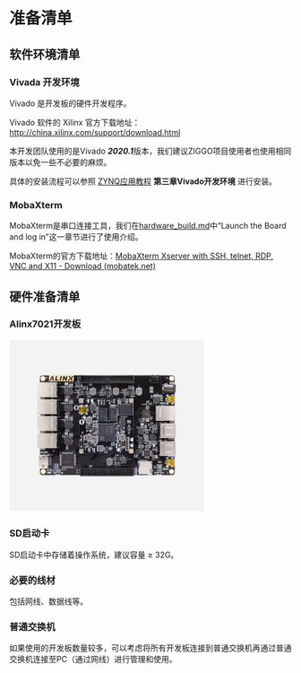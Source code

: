 # 准备清单

## 软件环境清单

### Vivada 开发环境

Vivado 是开发板的硬件开发程序。

Vivado 软件的 Xilinx 官方下载地址： http://china.xilinx.com/support/download.html  

本开发团队使用的是Vivado ***2020.1***版本，我们建议ZIGGO项目使用者也使用相同版本以免一些不必要的麻烦。

具体的安装流程可以参照 [ZYNQ应用教程](https://cloud.tsinghua.edu.cn/f/f9f1a4f92a344e8e9c2c/) **第三章Vivado开发环境** 进行安装。

### MobaXterm

MobaXterm是串口连接工具，我们在[hardware_build.md](./hardware_build.md)中“Launch the Board and log in”这一章节进行了使用介绍。

MobaXterm的官方下载地址：[MobaXterm Xserver with SSH, telnet, RDP, VNC and X11 - Download (mobatek.net)](https://mobaxterm.mobatek.net/download.html)

## 硬件准备清单

### Alinx7021开发板

<img src="../figs/alinx7021.png" alt="Alinx" style="zoom:50%;" />

### SD启动卡

SD启动卡中存储着操作系统，建议容量 $\geq$ 32G。

### 必要的线材

包括网线、数据线等。

### 普通交换机

如果使用的开发板数量较多，可以考虑将所有开发板连接到普通交换机再通过普通交换机连接至PC（通过网线）进行管理和使用。